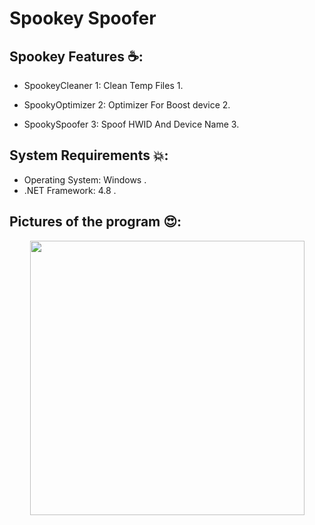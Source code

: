 # Spookey Spoofer

## Spookey Features ☕:
- SpookeyCleaner 1: Clean Temp Files 1.
- SpookyOptimizer 2: Optimizer For Boost device 2.

- SpookySpoofer 3: Spoof HWID And Device Name 3.

## System Requirements 💥:
- Operating System: Windows .
- .NET Framework: 4.8 .

## Pictures of the program 😍:
<p align="center">
<a href="#"><img src="https://github.com/M6YR/Spookey-Spoofer/assets/117858901/13652705-b7d0-426e-93fe-8364236e5eb5" height="439"></a>
</p>

